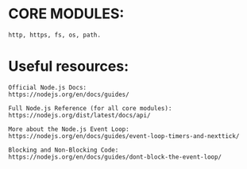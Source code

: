 # CORE MODULES:
	http, https, fs, os, path.
# Useful resources:
	Official Node.js Docs: 
	https://nodejs.org/en/docs/guides/

	Full Node.js Reference (for all core modules): 
	https://nodejs.org/dist/latest/docs/api/

	More about the Node.js Event Loop: 
	https://nodejs.org/en/docs/guides/event-loop-timers-and-nexttick/

	Blocking and Non-Blocking Code: 
	https://nodejs.org/en/docs/guides/dont-block-the-event-loop/
